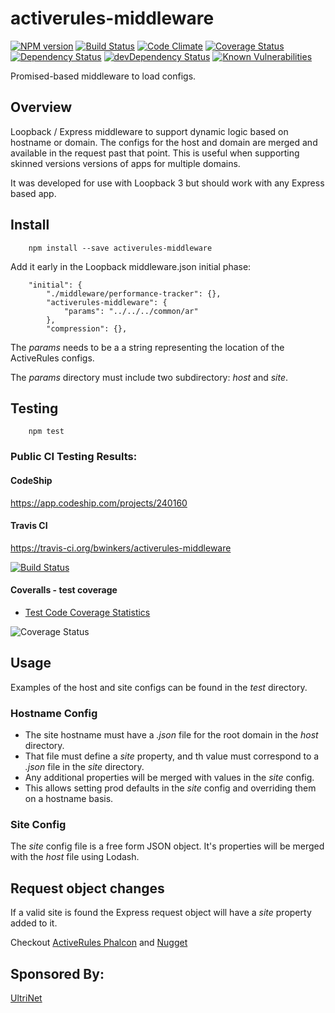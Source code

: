 # activerules-middleware

[![NPM version](https://img.shields.io/npm/v/activerules-middleware.svg)](https://www.npmjs.com/package/activerules-middleware)
[![Build Status](https://travis-ci.org/bwinkers/activerules-middleware.svg?branch=master)](https://travis-ci.org/bwinkers/activerules-middleware)
[![Code Climate](https://codeclimate.com/github/bwinkers/activerules-middleware/badges/gpa.svg)](https://codeclimate.com/github/bwinkers/activerules-middleware)
[![Coverage Status](https://img.shields.io/coveralls/bwinkers/activerules-middleware.svg)](https://coveralls.io/github/bwinkers/activerules-middleware)
[![Dependency Status](https://img.shields.io/david/bwinkers/activerules-middleware.svg?label=deps)](https://david-dm.org/bwinkers/activerules-middleware)
[![devDependency Status](https://img.shields.io/david/dev/bwinkers/activerules-middleware.svg?label=devDeps)](https://david-dm.org/bwinkers/activerules-middleware#info=devDependencies)
[![Known Vulnerabilities](https://snyk.io/test/github/activerules/activerules-middleware/badge.svg)](https://snyk.io/test/github/activerules/activerules-middleware)

Promised-based middleware to load configs.

## Overview

Loopback / Express middleware to support dynamic logic based on hostname or domain.
The configs for the host and domain are merged and available in the request past that point.
This is useful when supporting skinned versions versions of apps for multiple domains.

It was developed for use with Loopback 3 but should work with any Express based app.

## Install 

```
    npm install --save activerules-middleware
```

Add it early in the Loopback middleware.json initial phase:
```
    "initial": {
        "./middleware/performance-tracker": {},
        "activerules-middleware": {
            "params": "../../../common/ar"
        },
        "compression": {},
```
The *params* needs to be a a string representing the location of the ActiveRules configs.

The *params* directory must include two subdirectory: *host* and *site*.

## Testing

```
    npm test
```

### Public CI Testing Results:

#### CodeShip

https://app.codeship.com/projects/240160

#### Travis CI

https://travis-ci.org/bwinkers/activerules-middleware

[![Build Status](https://travis-ci.org/bwinkers/activerules-middleware.svg?branch=master)](https://travis-ci.org/bwinkers/activerules-middleware)

#### Coveralls - test coverage

* [Test Code Coverage Statistics](https://coveralls.io/github/bwinkers/activerules-middleware)

![Coverage Status](https://img.shields.io/coveralls/bwinkers/activerules-middleware.svg)

## Usage

Examples of the host and site configs can be found in the *test* directory.

### Hostname Config

* The site hostname must have a *.json* file for the root domain in the *host* directory.
* That file must define a *site* property, and th value must correspond to a *.json* file in the *site* directory.
* Any additional properties will be merged with values in the *site* config.
* This allows setting prod defaults in the *site* config and overriding them on a hostname basis.

### Site Config

The *site* config file is a free form JSON object. It's properties will be merged with the *host* file using Lodash.

## Request object changes
 
If a valid site is found the Express request object will have a *site* property added to it.

Checkout [ActiveRules Phalcon](https://github.com/bwinkers/docker-php7-phalcon)
and [Nugget](https://github.com/bwinkers/nugget)

## Sponsored By:
[UltriNet](http://www.ultri.net)
